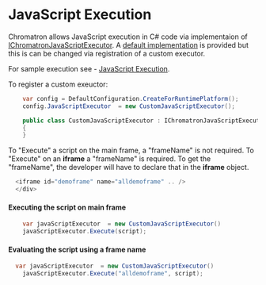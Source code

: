 
# JavaScript Execution

Chromatron allows JavaScript execution in C# code via implementaion of [IChromatronJavaScriptExecutor](https://github.com/xplicit/Chromatron/blob/master/src/Chromatron.Core/IChromatronJavaScriptExecutor.cs). A [default implementation](https://github.com/xplicit/Chromatron/blob/master/src/Chromatron/Browser/Handlers/DefaultJavaScriptExecutor.cs) is provided but this is can be changed via registration of a custom executor.

For sample execution see - [JavaScript Execution](https://github.com/chromelyapps/demo-projects/blob/cbb0eb2e930285d28813bbb3e60cc110de68ea0a/regular-chromely/CrossPlatDemo/Controllers/ExecuteJavaScriptDemoController.cs#L57).

To register a custom exeuctor:

````csharp
    var config = DefaultConfiguration.CreateForRuntimePlatform();
    config.JavaScriptExecutor  = new CustomJavaScriptExecutor();

    public class CustomJavaScriptExecutor : IChromatronJavaScriptExecutor
    {
    }

````
To "Execute" a script on the main frame, a "frameName" is not required. To "Execute" on an **iframe** a "frameName" is required. To get the "frameName", the developer will have to declare that in the  **iframe** object.

````javascript
  <iframe id="demoframe" name="alldemoframe" .. />
  </div>
````
#### Executing the script on main frame
````csharp
    var javaScriptExecutor  = new CustomJavaScriptExecutor()
    javaScriptExecutor.Execute(script);
````
#### Evaluating the script using a frame name
````csharp
  var javaScriptExecutor  = new CustomJavaScriptExecutor()
    javaScriptExecutor.Execute("alldemoframe", script);
````
